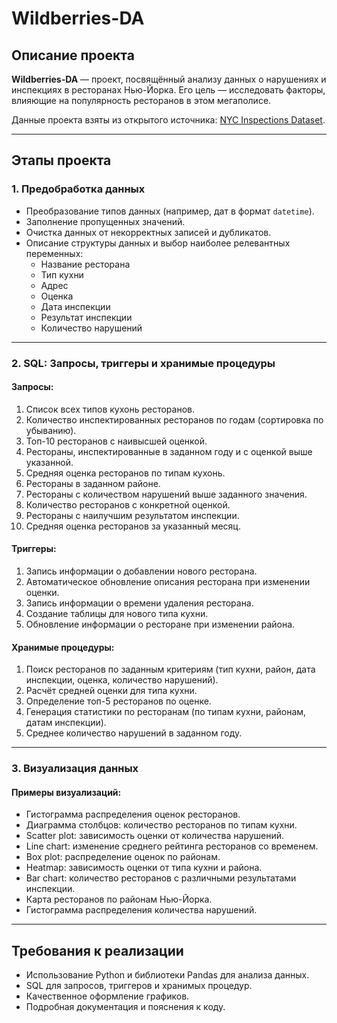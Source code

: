 # Wildberries-DA

## Описание проекта

**Wildberries-DA** — проект, посвящённый анализу данных о нарушениях и инспекциях в ресторанах Нью-Йорка. Его цель — исследовать факторы, влияющие на популярность ресторанов в этом мегаполисе. 

Данные проекта взяты из открытого источника: [NYC Inspections Dataset](https://www.kaggle.com/datasets/new-york-city/nyc-inspections).

---

## Этапы проекта

### 1. Предобработка данных
- Преобразование типов данных (например, дат в формат `datetime`).
- Заполнение пропущенных значений.
- Очистка данных от некорректных записей и дубликатов.
- Описание структуры данных и выбор наиболее релевантных переменных:
  - Название ресторана
  - Тип кухни
  - Адрес
  - Оценка
  - Дата инспекции
  - Результат инспекции
  - Количество нарушений

---

### 2. SQL: Запросы, триггеры и хранимые процедуры
#### Запросы:
1. Список всех типов кухонь ресторанов.
2. Количество инспектированных ресторанов по годам (сортировка по убыванию).
3. Топ-10 ресторанов с наивысшей оценкой.
4. Рестораны, инспектированные в заданном году и с оценкой выше указанной.
5. Средняя оценка ресторанов по типам кухонь.
6. Рестораны в заданном районе.
7. Рестораны с количеством нарушений выше заданного значения.
8. Количество ресторанов с конкретной оценкой.
9. Рестораны с наилучшим результатом инспекции.
10. Средняя оценка ресторанов за указанный месяц.

#### Триггеры:
1. Запись информации о добавлении нового ресторана.
2. Автоматическое обновление описания ресторана при изменении оценки.
3. Запись информации о времени удаления ресторана.
4. Создание таблицы для нового типа кухни.
5. Обновление информации о ресторане при изменении района.

#### Хранимые процедуры:
1. Поиск ресторанов по заданным критериям (тип кухни, район, дата инспекции, оценка, количество нарушений).
2. Расчёт средней оценки для типа кухни.
3. Определение топ-5 ресторанов по оценке.
4. Генерация статистики по ресторанам (по типам кухни, районам, датам инспекции).
5. Среднее количество нарушений в заданном году.

---

### 3. Визуализация данных
#### Примеры визуализаций:
- Гистограмма распределения оценок ресторанов.
- Диаграмма столбцов: количество ресторанов по типам кухни.
- Scatter plot: зависимость оценки от количества нарушений.
- Line chart: изменение среднего рейтинга ресторанов со временем.
- Box plot: распределение оценок по районам.
- Heatmap: зависимость оценки от типа кухни и района.
- Bar chart: количество ресторанов с различными результатами инспекции.
- Карта ресторанов по районам Нью-Йорка.
- Гистограмма распределения количества нарушений.

---

## Требования к реализации
- Использование Python и библиотеки Pandas для анализа данных.
- SQL для запросов, триггеров и хранимых процедур.
- Качественное оформление графиков.
- Подробная документация и пояснения к коду.
